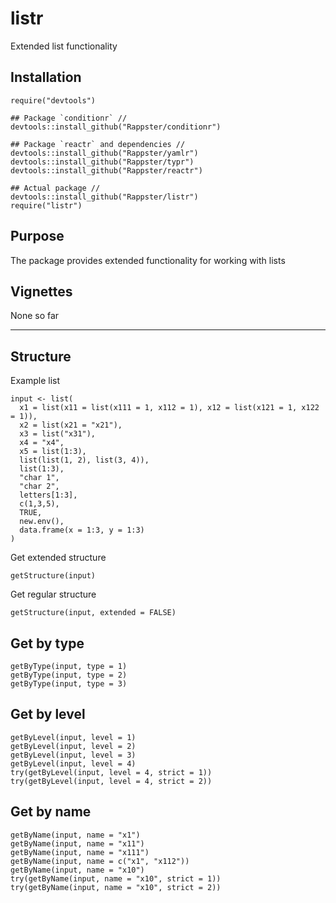 listr
======

Extended list functionality

## Installation

```
require("devtools")

## Package `conditionr` //
devtools::install_github("Rappster/conditionr")

## Package `reactr` and dependencies //
devtools::install_github("Rappster/yamlr")
devtools::install_github("Rappster/typr")
devtools::install_github("Rappster/reactr")

## Actual package //
devtools::install_github("Rappster/listr")
require("listr")
```
## Purpose

The package provides extended functionality for working with lists

## Vignettes

None so far

----------

## Structure

Example list

```
input <- list(
  x1 = list(x11 = list(x111 = 1, x112 = 1), x12 = list(x121 = 1, x122 = 1)),
  x2 = list(x21 = "x21"),
  x3 = list("x31"),
  x4 = "x4",
  x5 = list(1:3),
  list(list(1, 2), list(3, 4)),
  list(1:3),
  "char 1",
  "char 2",
  letters[1:3],
  c(1,3,5),
  TRUE,
  new.env(),
  data.frame(x = 1:3, y = 1:3)
)
```

Get extended structure

```
getStructure(input)
```

Get regular structure

```
getStructure(input, extended = FALSE)
```

## Get by type

```
getByType(input, type = 1)
getByType(input, type = 2)
getByType(input, type = 3)
```

## Get by level

```
getByLevel(input, level = 1)
getByLevel(input, level = 2)
getByLevel(input, level = 3)
getByLevel(input, level = 4)
try(getByLevel(input, level = 4, strict = 1))
try(getByLevel(input, level = 4, strict = 2))
```

## Get by name

```
getByName(input, name = "x1")
getByName(input, name = "x11")
getByName(input, name = "x111")
getByName(input, name = c("x1", "x112"))
getByName(input, name = "x10")
try(getByName(input, name = "x10", strict = 1))
try(getByName(input, name = "x10", strict = 2))

```

